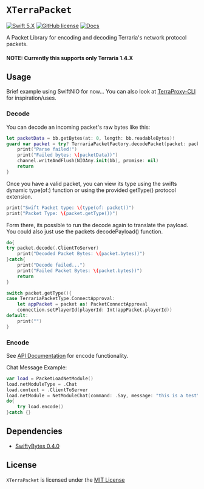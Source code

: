 # `XTerraPacket`
[![Swift 5.X](https://img.shields.io/badge/Swift-5.X-blue.svg)](https://developer.apple.com/swift/)
[![GitHub license](https://img.shields.io/badge/license-MIT-lightgrey.svg)](LICENSE)
[![Docs](http://img.shields.io/badge/read_the-docs-2196f3.svg)](https://xenoxiluna.github.io/XTerraPacket/index.html)

A Packet Library for encoding and decoding Terraria's network protocol packets.

#### NOTE: Currently this supports only Terraria 1.4.X

 ## Usage
 Brief example using SwiftNIO for now... You can also look at [TerraProxy-CLI](https://github.com/Xenoxiluna/TerraProxy-CLI) for inspiration/uses.
 
 ### Decode
 You can decode an incoming packet's raw bytes like this:
```swift
let packetData = bb.getBytes(at: 0, length: bb.readableBytes)!
guard var packet = try? TerrariaPacketFactory.decodePacket(packet: packetData) else {
    print("Parse failed!")
    print("Failed bytes: \(packetData))")
    channel.writeAndFlush(NIOAny.init(bb), promise: nil)
    return
}
```

Once you have a valid packet, you can view its type using the swifts dynamic type(of:) function or using the provided getType() protocol extension.
```swift
print("Swift Packet type: \(type(of: packet))")
print("Packet Type: \(packet.getType())")
```

Form there, its possible to run the decode again to translate the payload. You could also just use the packets decodePayload() function.
```swift
do{
try packet.decode(.ClientToServer)
    print("Decoded Packet Bytes: \(packet.bytes))")
}catch{
    print("Decode failed...")
    print("Failed Packet Bytes: \(packet.bytes))")
    return
}

switch packet.getType(){
case TerrariaPacketType.ConnectApproval:
    let appPacket = packet as! PacketConnectApproval
    connection.setPlayerId(playerId: Int(appPacket.playerId))
default:
    print("")
}
```
 
 ### Encode
 See [API Documentation](https://xenoxiluna.github.io/XTerraPacket/index.html) for encode functionality.
 
 Chat Message Example:
 ```swift
 var load = PacketLoadNetModule()
 load.netModuleType = .Chat
 load.context = .ClientToServer
 load.netModule = NetModuleChat(command: .Say, message: "this is a test")
 do{
     try load.encode()
 }catch {}
 ```
 
 ## Dependencies

- [SwiftyBytes 0.4.0](https://github.com/Xenoxiluna/SwiftyBytes)

 ## License

 `XTerraPacket` is licensed under the [MIT License](LICENSE)
